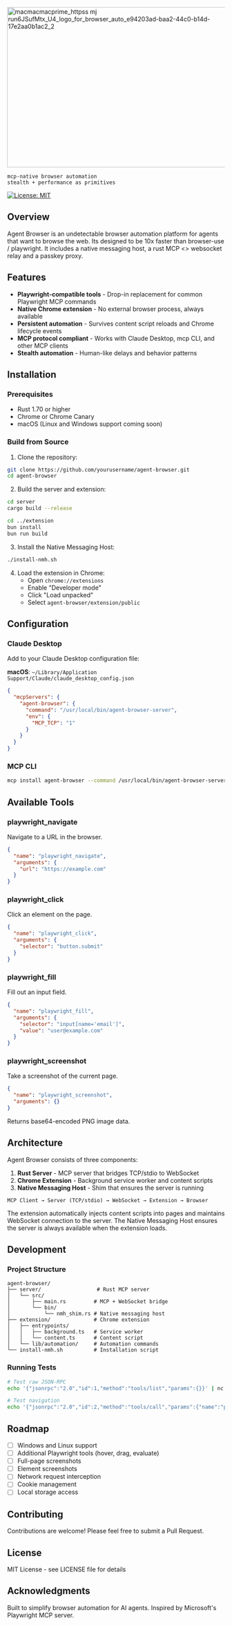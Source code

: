 <img width="505" height="371" alt="macmacmacprime_httpss mj run6JSufMtx_U4_logo_for_browser_auto_e94203ad-baa2-44c0-b14d-17e2aa0b1ac2_2" src="https://github.com/user-attachments/assets/233a0046-3479-45c8-9369-87b71fd03437" />

    mcp-native browser automation
    stealth + performance as primitives

[![License: MIT](https://img.shields.io/badge/License-MIT-yellow.svg)](https://opensource.org/licenses/MIT)

## Overview

Agent Browser is an undetectable browser automation platform for agents that want to browse the web. Its designed to be 10x faster than browser-use / playwright. It includes a native messaging host, a rust MCP <> websocket relay and a passkey proxy.

## Features

- **Playwright-compatible tools** - Drop-in replacement for common Playwright MCP commands
- **Native Chrome extension** - No external browser process, always available
- **Persistent automation** - Survives content script reloads and Chrome lifecycle events
- **MCP protocol compliant** - Works with Claude Desktop, mcp CLI, and other MCP clients
- **Stealth automation** - Human-like delays and behavior patterns

## Installation

### Prerequisites

- Rust 1.70 or higher
- Chrome or Chrome Canary
- macOS (Linux and Windows support coming soon)

### Build from Source

1. Clone the repository:
```bash
git clone https://github.com/yourusername/agent-browser.git
cd agent-browser
```

2. Build the server and extension:
```bash
cd server
cargo build --release

cd ../extension
bun install
bun run build
```

3. Install the Native Messaging Host:
```bash
./install-nmh.sh
```

4. Load the extension in Chrome:
   - Open `chrome://extensions`
   - Enable "Developer mode"
   - Click "Load unpacked"
   - Select `agent-browser/extension/public`

## Configuration

### Claude Desktop

Add to your Claude Desktop configuration file:

**macOS**: `~/Library/Application Support/Claude/claude_desktop_config.json`

```json
{
  "mcpServers": {
    "agent-browser": {
      "command": "/usr/local/bin/agent-browser-server",
      "env": {
        "MCP_TCP": "1"
      }
    }
  }
}
```

### MCP CLI

```bash
mcp install agent-browser --command /usr/local/bin/agent-browser-server
```

## Available Tools

### playwright_navigate

Navigate to a URL in the browser.

```json
{
  "name": "playwright_navigate",
  "arguments": {
    "url": "https://example.com"
  }
}
```

### playwright_click

Click an element on the page.

```json
{
  "name": "playwright_click",
  "arguments": {
    "selector": "button.submit"
  }
}
```

### playwright_fill

Fill out an input field.

```json
{
  "name": "playwright_fill",
  "arguments": {
    "selector": "input[name='email']",
    "value": "user@example.com"
  }
}
```

### playwright_screenshot

Take a screenshot of the current page.

```json
{
  "name": "playwright_screenshot",
  "arguments": {}
}
```

Returns base64-encoded PNG image data.

## Architecture

Agent Browser consists of three components:

1. **Rust Server** - MCP server that bridges TCP/stdio to WebSocket
2. **Chrome Extension** - Background service worker and content scripts
3. **Native Messaging Host** - Shim that ensures the server is running

```
MCP Client → Server (TCP/stdio) → WebSocket → Extension → Browser
```

The extension automatically injects content scripts into pages and maintains WebSocket connection to the server. The Native Messaging Host ensures the server is always available when the extension loads.

## Development

### Project Structure

```
agent-browser/
├── server/                  # Rust MCP server
│   └── src/
│       ├── main.rs         # MCP + WebSocket bridge
│       └── bin/
│           └── nmh_shim.rs # Native messaging host
├── extension/              # Chrome extension
│   ├── entrypoints/
│   │   ├── background.ts   # Service worker
│   │   └── content.ts      # Content script
│   └── lib/automation/     # Automation commands
└── install-nmh.sh          # Installation script
```

### Running Tests

```bash
# Test raw JSON-RPC
echo '{"jsonrpc":"2.0","id":1,"method":"tools/list","params":{}}' | nc localhost 8084

# Test navigation
echo '{"jsonrpc":"2.0","id":2,"method":"tools/call","params":{"name":"playwright_navigate","arguments":{"url":"https://example.com"}}}' | nc localhost 8084
```

## Roadmap

- [ ] Windows and Linux support
- [ ] Additional Playwright tools (hover, drag, evaluate)
- [ ] Full-page screenshots
- [ ] Element screenshots
- [ ] Network request interception
- [ ] Cookie management
- [ ] Local storage access

## Contributing

Contributions are welcome! Please feel free to submit a Pull Request.

## License

MIT License - see LICENSE file for details

## Acknowledgments

Built to simplify browser automation for AI agents. Inspired by Microsoft's Playwright MCP server.
